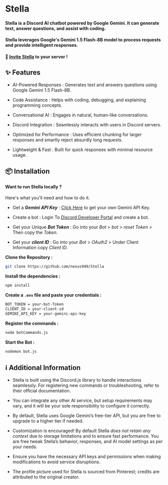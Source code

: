 # Stella

#### Stella is a Discord AI chatbot powered by Google Gemini. It can generate text, answer questions, and assist with coding.

#### Stella leverages Google's Gemini 1.5 Flash-8B model to process requests and provide intelligent responses.

#### 🚀 [Invite Stella](https://invite-stella.vercel.app/) to your server !

## ✨ Features
- AI-Powered Responses : Generates text and answers questions using Google Gemini 1.5 Flash-8B.

- Code Assistance : Helps with coding, debugging, and explaining programming concepts.

- Conversational AI : Engages in natural, human-like conversations.

- Discord Integration : Seamlessly interacts with users in Discord servers.

- Optimized for Performance : Uses efficient chunking for larger responses and smartly reject absurdly long requests.

- Lightweight & Fast : Built for quick responses with minimal resource usage.

## 📦 Installation
#### Want to run Stella locally ? 
Here's what you'll need and how to do it.

- Get a ***Gemini API Key*** : [Click Here](https://ai.google.dev/gemini-api/docs/api-key?authuser=1) to get your own Gemini API Key.

- Create a bot : Login To [Discord Developer Portal](https://discord.com/developers/applications) and create a bot.

- Get your Unique ***Bot Token*** : Go into your *Bot* > *bot* > *reset Token* > Then copy the *Token*.

- Get your ***client ID*** : Go into your *Bot* > *OAuth2* > Under Client Information copy *Client ID*.

**Clone the Repository :**
```bash
git clone https://github.com/nexus949/Stella
```

**Install the dependencies :**
```bash
npm install
```

**Create a ```.env``` file and paste your credentials :**
```bash
BOT_TOKEN = your-bot-Token
CLIENT_ID = your-client-id
GEMINI_API_KEY = your-gemini-api-key
``` 

**Register the commands :**
```bash
node botCommands.js
```

**Start the Bot :**
```bash
nodemon bot.js
```

## ℹ Additional Information
- Stella is built using the Discord.js library to handle interactions seamlessly. For registering new commands or troubleshooting, refer to their official documentation.

- You can integrate any other AI service, but setup requirements may vary, and it will be your sole responsibility to configure it correctly.

- By default, Stella uses Google Gemini’s free-tier API, but you are free to upgrade to a higher tier if needed.

- Customization is encouraged! By default Stella *does not retain any context* due to storage limitations and to ensure fast performance. You are free tweak Stella’s behavior, responses, and AI model settings as per your needs.

- Ensure you have the necessary API keys and permissions when making modifications to avoid service disruptions.

- The profile picture used for Stella is sourced from Pinterest; credits are attributed to the original creator.